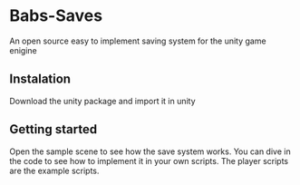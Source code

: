 # Babs-Saves
An open source easy to implement saving system for the unity game enigine


## Instalation
Download the unity package and import it in unity

## Getting started
Open the sample scene to see how the save system works. You can dive in the code to see how to implement it in your own scripts.
The player scripts are the example scripts.
